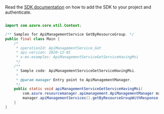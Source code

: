 Read the [SDK documentation](https://github.com/Azure/azure-sdk-for-java/blob/azure-resourcemanager-apimanagement_1.0.0-beta.2/sdk/apimanagement/azure-resourcemanager-apimanagement/README.md) on how to add the SDK to your project and authenticate.

```java

import com.azure.core.util.Context;

/** Samples for ApiManagementService GetByResourceGroup. */
public final class Main {
    /*
     * operationId: ApiManagementService_Get
     * api-version: 2020-12-01
     * x-ms-examples: ApiManagementServiceGetServiceHavingMsi
     */
    /**
     * Sample code: ApiManagementServiceGetServiceHavingMsi.
     *
     * @param manager Entry point to ApiManagementManager.
     */
    public static void apiManagementServiceGetServiceHavingMsi(
        com.azure.resourcemanager.apimanagement.ApiManagementManager manager) {
        manager.apiManagementServices().getByResourceGroupWithResponse("rg1", "apimService1", Context.NONE);
    }
}
```

